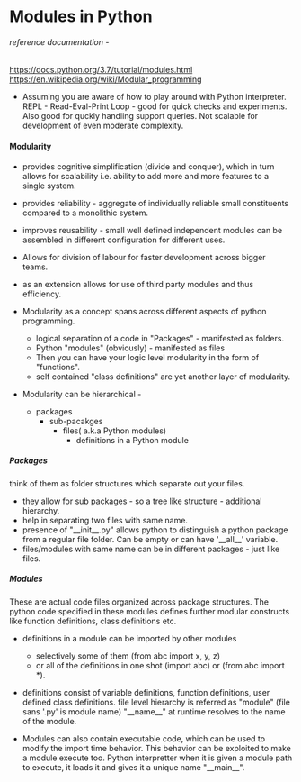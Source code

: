 # Modules in Python

###### reference documentation - 
https://docs.python.org/3.7/tutorial/modules.html
https://en.wikipedia.org/wiki/Modular_programming

- Assuming you are aware of how to play around with Python interpreter.
REPL - Read-Eval-Print Loop - good for quick checks and experiments.
Also good for quckly handling support queries. Not scalable for development
of even moderate complexity.

#### Modularity
- provides cognitive simplification (divide and conquer), which in turn allows for scalability i.e. ability to add more and more features to a single system.
- provides reliability - aggregate of individually reliable small constituents
    compared to a monolithic system.
- improves reusability - small well defined independent modules can be assembled    in different configuration for different uses.
- Allows for division of labour for faster development across bigger teams.
- as an extension allows for use of third party modules and thus efficiency.

- Modularity as a concept spans across different aspects of python programming.
   - logical separation of a code in "Packages" - manifested as folders.
   - Python "modules" (obviously) - manifested as files
   - Then you can have your logic level modularity in the form of "functions".
   - self contained "class definitions" are yet another layer of modularity.
    
- Modularity can be hierarchical -
    - packages
        - sub-pacakges
            - files( a.k.a Python modules)
                - definitions in a Python module

##### Packages
think of them as folder structures which separate out your files.
   - they allow for sub packages - so a tree like structure - additional hierarchy.
   - help in separating two files with same name.
   - presence of "\_\_init\_\_.py" allows python to distinguish a python package from a regular file folder. Can be empty or can have '\_\_all\_\_' variable.
   - files/modules with same name can be in different packages - just like files.


##### Modules
These are actual code files organized across package structures. The python code specified in these modules defines further modular constructs like function definitions, class definitions etc.
- definitions in a module can be imported by other modules
    - selectively some of them (from abc import x, y, z)
    - or all of the definitions in one shot (import abc) or (from abc import *).
- definitions consist of variable definitions, function definitions, user defined class definitions.
  file level hierarchy is referred as "module" (file sans '.py' is module name)
  "\_\_name\_\_" at runtime resolves to the name of the module.

- Modules can also contain executable code, which can be used to modify the import time behavior. This behavior can be exploited to make a module execute too. Python interpretter when it is given a module path to execute, it loads it and gives it a unique name "\_\_main\_\_".
